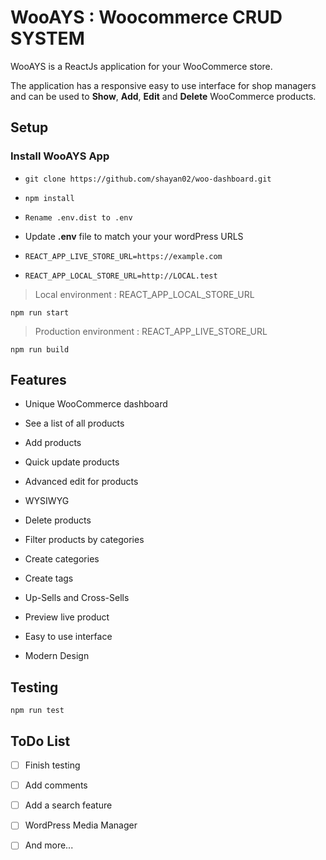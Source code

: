 # WooAYS : Woocommerce CRUD SYSTEM

WooAYS is a ReactJs application for your WooCommerce store.

The application has a responsive easy to use interface for shop managers and can be used to **Show**, **Add**, **Edit** and **Delete** WooCommerce products.

## Setup

### Install WooAYS App

- `git clone https://github.com/shayan02/woo-dashboard.git`

- `npm install`

- `Rename .env.dist to .env`

- Update **.env** file to match your your wordPress URLS

- `REACT_APP_LIVE_STORE_URL=https://example.com`

- `REACT_APP_LOCAL_STORE_URL=http://LOCAL.test`

> Local environment : REACT_APP_LOCAL_STORE_URL

`npm run start`

> Production environment : REACT_APP_LIVE_STORE_URL

`npm run build`

## Features

- Unique WooCommerce dashboard

- See a list of all products

- Add products

- Quick update products

- Advanced edit for products

- WYSIWYG

- Delete products

- Filter products by categories

- Create categories

- Create tags

- Up-Sells and Cross-Sells

- Preview live product

- Easy to use interface

- Modern Design

## Testing

`npm run test`

## ToDo List

- [ ] Finish testing

- [ ] Add comments

- [ ] Add a search feature

- [ ] WordPress Media Manager

- [ ] And more...
